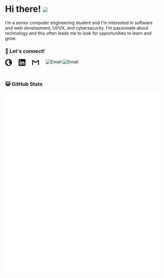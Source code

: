 # Hi there! <img src="https://raw.githubusercontent.com/MartinHeinz/MartinHeinz/master/wave.gif" width="30px">

I’m a senior computer engineering student and I'm interested in software and web development, UI/UX, and cybersecurity. I'm passionate about technology and this often leads me to look for opportunities to learn and grow.

### 🔗 Let's connect!

[<img align="left" alt="Website" width="22px" src="https://raw.githubusercontent.com/joiellantero/joiellantero/main/globe-light-mode.svg#gh-light-mode-only" />][website]
[<img align="left" alt="Website" width="22px" src="https://raw.githubusercontent.com/joiellantero/joiellantero/main/globe-dark-mode.svg#gh-dark-mode-only" />][website]
[<img align="left" alt="LinkedIn" width="22px" src="https://raw.githubusercontent.com/joiellantero/joiellantero/main/linkedin-light-mode.svg#gh-light-mode-only" />][linkedin]
[<img align="left" alt="LinkedIn" width="22px" src="https://raw.githubusercontent.com/joiellantero/joiellantero/main/linkedin-dark-mode.svg#gh-dark-mode-only" />][linkedin]
[<img align="left" alt="Email" width="22px" src="https://raw.githubusercontent.com/joiellantero/joiellantero/main/gmail-light-mode.svg#gh-light-mode-only" />][email]
[<img align="left" alt="Email" width="22px" src="https://raw.githubusercontent.com/joiellantero/joiellantero/main/gmail-dark-mode.svg#gh-dark-mode-only" />][email]

![Email]("https://raw.githubusercontent.com/joiellantero/joiellantero/main/gmail-light-mode.svg#gh-light-mode-only")
![Email]("https://raw.githubusercontent.com/joiellantero/joiellantero/main/gmail-dark-mode.svg#gh-dark-mode-only")

<br />

### 😺 GitHub Stats

<a href="https://github.com/joiellantero/github-stats">

![](https://github.com/joiellantero/github-stats/blob/master/generated/overview.svg)
![](https://github.com/joiellantero/github-stats/blob/master/generated/languages.svg)

</a>


[website]: https://joiellantero.tech/
[linkedin]: https://www.linkedin.com/in/joiellantero/
[email]: mailto:jatllantero@gmail.com
